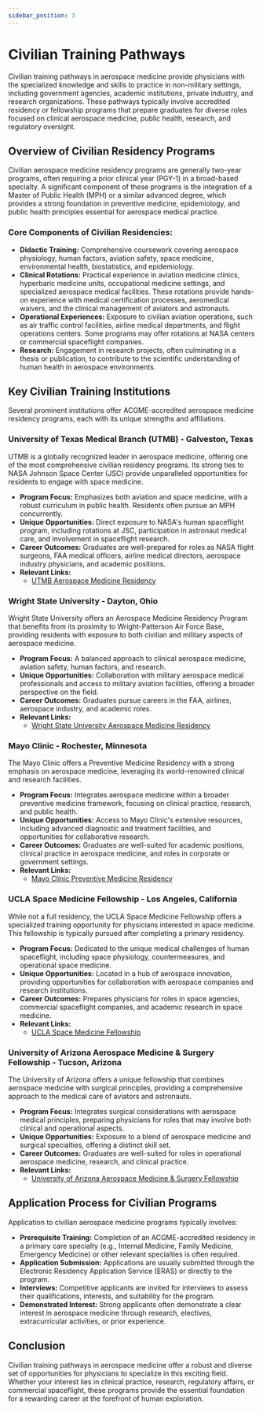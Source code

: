 ```yaml
---
sidebar_position: 3
---
```


# Civilian Training Pathways

Civilian training pathways in aerospace medicine provide physicians with the specialized knowledge and skills to practice in non-military settings, including government agencies, academic institutions, private industry, and research organizations. These pathways typically involve accredited residency or fellowship programs that prepare graduates for diverse roles focused on clinical aerospace medicine, public health, research, and regulatory oversight.

## Overview of Civilian Residency Programs

Civilian aerospace medicine residency programs are generally two-year programs, often requiring a prior clinical year (PGY-1) in a broad-based specialty. A significant component of these programs is the integration of a Master of Public Health (MPH) or a similar advanced degree, which provides a strong foundation in preventive medicine, epidemiology, and public health principles essential for aerospace medical practice.

### Core Components of Civilian Residencies:

*   **Didactic Training:** Comprehensive coursework covering aerospace physiology, human factors, aviation safety, space medicine, environmental health, biostatistics, and epidemiology.
*   **Clinical Rotations:** Practical experience in aviation medicine clinics, hyperbaric medicine units, occupational medicine settings, and specialized aerospace medical facilities. These rotations provide hands-on experience with medical certification processes, aeromedical waivers, and the clinical management of aviators and astronauts.
*   **Operational Experiences:** Exposure to civilian aviation operations, such as air traffic control facilities, airline medical departments, and flight operations centers. Some programs may offer rotations at NASA centers or commercial spaceflight companies.
*   **Research:** Engagement in research projects, often culminating in a thesis or publication, to contribute to the scientific understanding of human health in aerospace environments.

## Key Civilian Training Institutions

Several prominent institutions offer ACGME-accredited aerospace medicine residency programs, each with its unique strengths and affiliations.

### University of Texas Medical Branch (UTMB) - Galveston, Texas

UTMB is a globally recognized leader in aerospace medicine, offering one of the most comprehensive civilian residency programs. Its strong ties to NASA Johnson Space Center (JSC) provide unparalleled opportunities for residents to engage with space medicine.

*   **Program Focus:** Emphasizes both aviation and space medicine, with a robust curriculum in public health. Residents often pursue an MPH concurrently.
*   **Unique Opportunities:** Direct exposure to NASA's human spaceflight program, including rotations at JSC, participation in astronaut medical care, and involvement in spaceflight research.
*   **Career Outcomes:** Graduates are well-prepared for roles as NASA flight surgeons, FAA medical officers, airline medical directors, aerospace industry physicians, and academic positions.
*   **Relevant Links:**
    *   [UTMB Aerospace Medicine Residency](https://www.utmb.edu/pmch/divisions/aerospace-medicine/aerospace-medicine-residency)

### Wright State University - Dayton, Ohio

Wright State University offers an Aerospace Medicine Residency Program that benefits from its proximity to Wright-Patterson Air Force Base, providing residents with exposure to both civilian and military aspects of aerospace medicine.

*   **Program Focus:** A balanced approach to clinical aerospace medicine, aviation safety, human factors, and research.
*   **Unique Opportunities:** Collaboration with military aerospace medical professionals and access to military aviation facilities, offering a broader perspective on the field.
*   **Career Outcomes:** Graduates pursue careers in the FAA, airlines, aerospace industry, and academic roles.
*   **Relevant Links:**
    *   [Wright State University Aerospace Medicine Residency](https://medicine.wright.edu/community-health/aerospace-medicine-residency)

### Mayo Clinic - Rochester, Minnesota

The Mayo Clinic offers a Preventive Medicine Residency with a strong emphasis on aerospace medicine, leveraging its world-renowned clinical and research facilities.

*   **Program Focus:** Integrates aerospace medicine within a broader preventive medicine framework, focusing on clinical practice, research, and public health.
*   **Unique Opportunities:** Access to Mayo Clinic's extensive resources, including advanced diagnostic and treatment facilities, and opportunities for collaborative research.
*   **Career Outcomes:** Graduates are well-suited for academic positions, clinical practice in aerospace medicine, and roles in corporate or government settings.
*   **Relevant Links:**
    *   [Mayo Clinic Preventive Medicine Residency](https://college.mayo.edu/academics/residencies-and-fellowships/preventive-medicine-residency-minnesota/)

### UCLA Space Medicine Fellowship - Los Angeles, California

While not a full residency, the UCLA Space Medicine Fellowship offers a specialized training opportunity for physicians interested in space medicine. This fellowship is typically pursued after completing a primary residency.

*   **Program Focus:** Dedicated to the unique medical challenges of human spaceflight, including space physiology, countermeasures, and operational space medicine.
*   **Unique Opportunities:** Located in a hub of aerospace innovation, providing opportunities for collaboration with aerospace companies and research institutions.
*   **Career Outcomes:** Prepares physicians for roles in space agencies, commercial spaceflight companies, and academic research in space medicine.
*   **Relevant Links:**
    *   [UCLA Space Medicine Fellowship](https://www.uclahealth.org/medicine/pulmonary/education/fellowships/space-medicine-fellowship)

### University of Arizona Aerospace Medicine & Surgery Fellowship - Tucson, Arizona

The University of Arizona offers a unique fellowship that combines aerospace medicine with surgical principles, providing a comprehensive approach to the medical care of aviators and astronauts.

*   **Program Focus:** Integrates surgical considerations with aerospace medical principles, preparing physicians for roles that may involve both clinical and operational aspects.
*   **Unique Opportunities:** Exposure to a blend of aerospace medicine and surgical specialties, offering a distinct skill set.
*   **Career Outcomes:** Graduates are well-suited for roles in operational aerospace medicine, research, and clinical practice.
*   **Relevant Links:**
    *   [University of Arizona Aerospace Medicine & Surgery Fellowship](https://surgery.arizona.edu/education/fellowships/aerospace-medicine-and-surgery-fellowship)

## Application Process for Civilian Programs

Application to civilian aerospace medicine programs typically involves:

*   **Prerequisite Training:** Completion of an ACGME-accredited residency in a primary care specialty (e.g., Internal Medicine, Family Medicine, Emergency Medicine) or other relevant specialties is often required.
*   **Application Submission:** Applications are usually submitted through the Electronic Residency Application Service (ERAS) or directly to the program.
*   **Interviews:** Competitive applicants are invited for interviews to assess their qualifications, interests, and suitability for the program.
*   **Demonstrated Interest:** Strong applicants often demonstrate a clear interest in aerospace medicine through research, electives, extracurricular activities, or prior experience.

## Conclusion

Civilian training pathways in aerospace medicine offer a robust and diverse set of opportunities for physicians to specialize in this exciting field. Whether your interest lies in clinical practice, research, regulatory affairs, or commercial spaceflight, these programs provide the essential foundation for a rewarding career at the forefront of human exploration.
